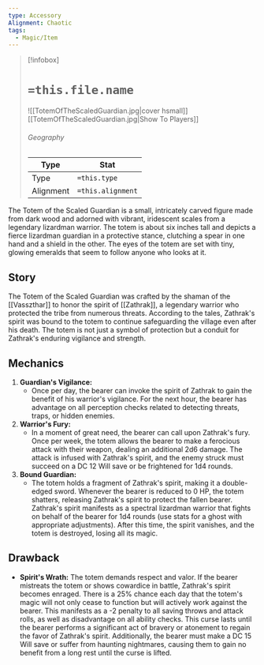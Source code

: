 ```yaml
---
type: Accessory
Alignment: Chaotic
tags:
  - Magic/Item
---
```

> [!infobox]
> # `=this.file.name`
> ![[TotemOfTheScaledGuardian.jpg|cover hsmall]]
> [[TotemOfTheScaledGuardian.jpg|Show To Players]]
> ###### Geography
> Type |  Stat |
> ---|---|
> Type | `=this.type` |
> Alignment | `=this.alignment` |

The Totem of the Scaled Guardian is a small, intricately carved figure made from dark wood and adorned with vibrant, iridescent scales from a legendary lizardman warrior. The totem is about six inches tall and depicts a fierce lizardman guardian in a protective stance, clutching a spear in one hand and a shield in the other. The eyes of the totem are set with tiny, glowing emeralds that seem to follow anyone who looks at it.

## Story

The Totem of the Scaled Guardian was crafted by the shaman of the [[Vasszthar]] to honor the spirit of [[Zathrak]], a legendary warrior who protected the tribe from numerous threats. According to the tales, Zathrak's spirit was bound to the totem to continue safeguarding the village even after his death. The totem is not just a symbol of protection but a conduit for Zathrak's enduring vigilance and strength.

## Mechanics

1. **Guardian's Vigilance:**
	- Once per day, the bearer can invoke the spirit of Zathrak to gain the benefit of his warrior's vigilance. For the next hour, the bearer has advantage on all perception checks related to detecting threats, traps, or hidden enemies.
2. **Warrior's Fury:**
    - In a moment of great need, the bearer can call upon Zathrak's fury. Once per week, the totem allows the bearer to make a ferocious attack with their weapon, dealing an additional 2d6 damage. The attack is infused with Zathrak's spirit, and the enemy struck must succeed on a DC 12 Will save or be frightened for 1d4 rounds.
3. **Bound Guardian:** 
    - The totem holds a fragment of Zathrak's spirit, making it a double-edged sword. Whenever the bearer is reduced to 0 HP, the totem shatters, releasing Zathrak's spirit to protect the fallen bearer. Zathrak's spirit manifests as a spectral lizardman warrior that fights on behalf of the bearer for 1d4 rounds (use stats for a ghost with appropriate adjustments). After this time, the spirit vanishes, and the totem is destroyed, losing all its magic.

## Drawback

- **Spirit's Wrath:** The totem demands respect and valor. If the bearer mistreats the totem or shows cowardice in battle, Zathrak's spirit becomes enraged. There is a 25% chance each day that the totem's magic will not only cease to function but will actively work against the bearer. This manifests as a -2 penalty to all saving throws and attack rolls, as well as disadvantage on all ability checks. This curse lasts until the bearer performs a significant act of bravery or atonement to regain the favor of Zathrak's spirit. Additionally, the bearer must make a DC 15 Will save or suffer from haunting nightmares, causing them to gain no benefit from a long rest until the curse is lifted.